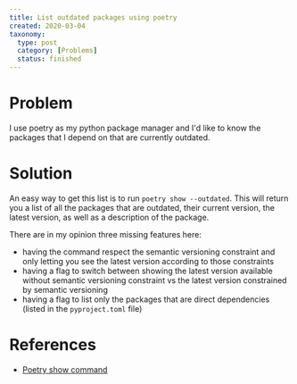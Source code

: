 ```yaml
---
title: List outdated packages using poetry
created: 2020-03-04
taxonomy:
  type: post
  category: [Problems]
  status: finished
---
```


# Problem
I use poetry as my python package manager and I'd like to know the packages that I depend on that are currently outdated.

# Solution
An easy way to get this list is to run `poetry show --outdated`. This will return you a list of all the packages that are outdated, their current version, the latest version, as well as a description of the package.

There are in my opinion three missing features here:
* having the command respect the semantic versioning constraint and only letting you see the latest version according to those constraints
* having a flag to switch between showing the latest version available without semantic versioning constraint vs the latest version constrained by semantic versioning
* having a flag to list only the packages that are direct dependencies (listed in the `pyproject.toml` file)

# References
* [Poetry show command](https://python-poetry.org/docs/cli/#show)
